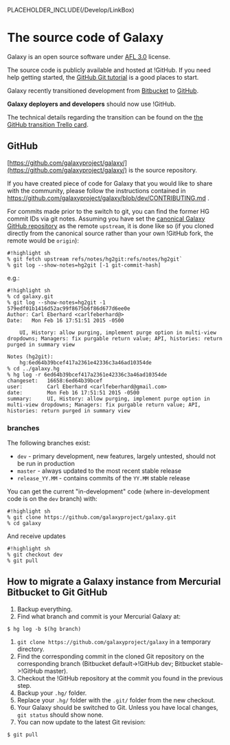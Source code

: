 PLACEHOLDER_INCLUDE(/Develop/LinkBox)
# The source code of Galaxy

Galaxy is an open source software under [AFL 3.0](../../Admin/License) license.

The source code is publicly available and hosted at !GitHub. If you need help getting started, the [GitHub Git tutorial](https://try.github.io/) is a good places to start.

Galaxy recently transitioned development from [Bitbucket](https://bitbucket.org/galaxy/galaxy-central/) to [GitHub](https://github.com/galaxyproject/galaxy).

**Galaxy deployers and developers** should now use !GitHub.

The technical details regarding the transition can be found on the [the GitHub transition Trello card](https://trello.com/c/iiSBweRQ).

## GitHub

[https://github.com/galaxyproject/galaxy/](https://github.com/galaxyproject/galaxy/) is the source repository.

If you have created piece of code for Galaxy that you would like to share with the community, please follow the instructions contained in https://github.com/galaxyproject/galaxy/blob/dev/CONTRIBUTING.md .

For commits made prior to the switch to git, you can find the former HG commit IDs via git notes. Assuming you have set the [canonical Galaxy GitHub repository](https://github.com/galaxyproject/galaxy/) as the remote `upstream`, it is done like so (if you cloned directly from the canonical source rather than your own !GitHub fork, the remote would be `origin`):

```
#!highlight sh
% git fetch upstream refs/notes/hg2git:refs/notes/hg2git`
% git log --show-notes=hg2git [-1 git-commit-hash]
```


e.g.:

```
#!highlight sh
% cd galaxy.git
% git log --show-notes=hg2git -1 579edf01b1416d52ac99f8675b6f86d677d6ee0e
Author: Carl Eberhard <carlfeberhard@>
Date:   Mon Feb 16 17:51:51 2015 -0500

    UI, History: allow purging, implement purge option in multi-view dropdowns; Managers: fix purgable return value; API, histories: return purged in summary view

Notes (hg2git):
    hg:6ed64b39bcef417a2361e42336c3a46ad10354de
% cd ../galaxy.hg
% hg log -r 6ed64b39bcef417a2361e42336c3a46ad10354de
changeset:   16658:6ed64b39bcef
user:        Carl Eberhard <carlfeberhard@gmail.com>
date:        Mon Feb 16 17:51:51 2015 -0500
summary:     UI, History: allow purging, implement purge option in multi-view dropdowns; Managers: fix purgable return value; API, histories: return purged in summary view
```


### branches

The following branches exist:

* `dev` - primary development, new features, largely untested, should not be run in production
* `master` - always updated to the most recent stable release
* `release_YY.MM` - contains commits of the `YY.MM` stable release

You can get the current "in-development" code (where in-development code is on the `dev` branch) with:

```
#!highlight sh
% git clone https://github.com/galaxyproject/galaxy.git
% cd galaxy
```


And receive updates

```
#!highlight sh
% git checkout dev
% git pull
```


## How to migrate a Galaxy instance from Mercurial Bitbucket to Git GitHub

1. Backup everything.
1. Find what branch and commit is your Mercurial Galaxy at:
  ```#! highlight sh
  $ hg log -b $(hg branch)
  ```

1. `git clone https://github.com/galaxyproject/galaxy` in a temporary directory.
1. Find the corresponding commit in the cloned Git repository on the corresponding branch (Bitbucket default->!GitHub dev; Bitbucket stable->!GitHub master).
1. Checkout the !GitHub repository at the commit you found in the previous step.
1. Backup your `.hg/` folder.
1. Replace your `.hg/` folder with the `.git/` folder from the new checkout.
1. Your Galaxy should be switched to Git. Unless you have local changes, `git status` should show none.
1. You can now update to the latest Git revision:
  ```#! highlight sh
  $ git pull
  ```

